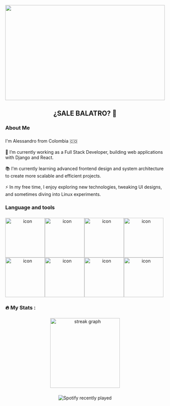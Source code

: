 <br clear="both">
<p align="center" style="margin:0;padding:0;overflow:hidden;height:300px;">
  <img src="https://images.alphacoders.com/765/765703.png" style="margin:0;padding:0;object-fit:cover;height:100%;width:auto;" />
</p>



###

<h2 align="center">¿SALE BALATRO? 🤡</h2>

###

<h3 align="left">About Me</h3>

###

<p align="left">I'm Alessandro from Colombia 🇨🇴<br><br>🔭 I’m currently working as a Full Stack Developer, building web applications with Django and React.<br><br>📚 I'm currently learning advanced frontend design and system architecture to create more scalable and efficient projects.<br><br>⚡ In my free time, I enjoy exploring new technologies, tweaking UI designs, and sometimes diving into Linux experiments.</p>

###

<h3 align="left">Language and tools</h3>

###

<div align="center">
<div style="display: flex; align-items: flex-start;">
  <img src="https://techstack-generator.vercel.app/js-icon.svg" alt="icon" width="125" height="125" />
  <img src="https://techstack-generator.vercel.app/ts-icon.svg" alt="icon" width="125" height="125" />
  <img src="https://techstack-generator.vercel.app/react-icon.svg" alt="icon" width="125" height="125" />
  <img src="https://techstack-generator.vercel.app/jest-icon.svg" alt="icon" width="125" height="125" />
</div><div style="display: flex; align-items: flex-start;">
  <img src="https://techstack-generator.vercel.app/prettier-icon.svg" alt="icon" width="125" height="125" />
  <img src="https://techstack-generator.vercel.app/python-icon.svg" alt="icon" width="125" height="125" />
  <img src="https://techstack-generator.vercel.app/docker-icon.svg" alt="icon" width="125" height="125" />
  <img src="https://techstack-generator.vercel.app/mysql-icon.svg" alt="icon" width="125" height="125" /></div>
</div>

<h3 align="left">🔥   My Stats :</h3>

###

<div align="center">
<img src="https://streak-stats.demolab.com?user=AlessandroMeneses&locale=en&mode=daily&theme=dark&hide_border=false&border_radius=5&order=3" height="220" alt="streak graph" />
</div>

###

<div align="center">
  <img src="https://spotify-recently-played-readme.vercel.app/api?count=5" alt="Spotify recently played"  />
</div>

###
